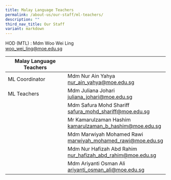 ```yaml
---
title: Malay Language Teachers
permalink: /about-us/our-staff/ml-teachers/
description: ""
third_nav_title: Our Staff
variant: markdown
---
```

HOD (MTL) : Mdm Woo Wei Ling
<br> <a href="mailto:woo_wei_ling@moe.edu.sg">woo_wei_ling@moe.edu.sg</a>
<br>

| Malay Language Teachers | |
| -------- | -------- |
|ML Coordinator    | Mdm Nur Ain Yahya  <br> <a href="mailto:nur_ain_yahya@moe.edu.sg">nur_ain_yahya@moe.edu.sg</a> |     |
|ML Teachers    | Mdm Juliana Johari   <br> <a href="mailto:juliana_johari@moe.edu.sg">juliana_johari@moe.edu.sg</a> |     |
|    | Mdm Safura Mohd Shariff   <br> <a href="mailto:safura_mohd_shariff@moe.edu.sg">safura_mohd_shariff@moe.edu.sg</a> |     |
|    | Mr Kamarulzaman Hashim  <br> <a href="mailto:kamarulzaman_b_hashim@moe.edu.sg">kamarulzaman_b_hashim@moe.edu.sg</a> |     |
|    | Mdm Marwiyah Mohamed Rawi    <br> <a href="mailto:marwiyah_mohamed_rawi@moe.edu.sg">marwiyah_mohamed_rawi@moe.edu.sg</a> |     |
|    | Mdm Nur Hafizah Abd Rahim  <br> <a href="mailto:nur_hafizah_abd_rahim@moe.edu.sg">nur_hafizah_abd_rahim@moe.edu.sg</a> |     |
|    | Mdm Ariyanti Osman Ali    <br> <a href="mailto:ariyanti_osman_ali@moe.edu.sg">ariyanti_osman_ali@moe.edu.sg</a> |     |